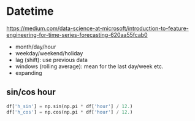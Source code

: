 # Datetime
https://medium.com/data-science-at-microsoft/introduction-to-feature-engineering-for-time-series-forecasting-620aa55fcab0

- month/day/hour
- weekday/weekend/holiday
- lag (shift): use previous data 
- windows (rolling average): mean for the last day/week etc.
- expanding

## sin/cos hour 
```py
df['h_sin'] = np.sin(np.pi * df['hour'] / 12.)
df['h_cos'] = np.cos(np.pi * df['hour'] / 12.)
```
